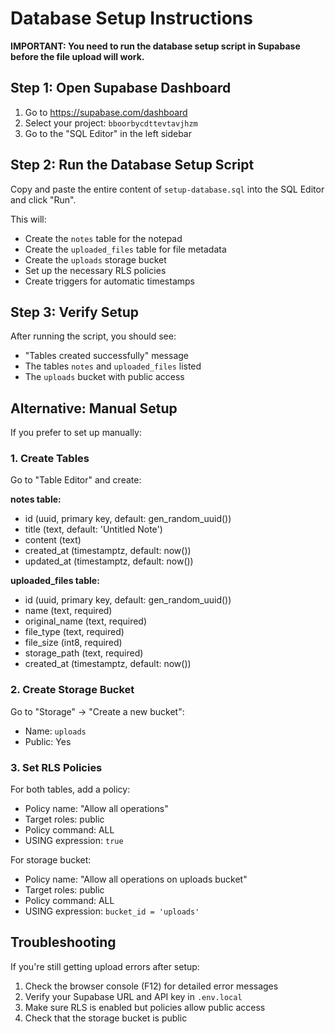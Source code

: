 # Database Setup Instructions

**IMPORTANT: You need to run the database setup script in Supabase before the file upload will work.**

## Step 1: Open Supabase Dashboard

1. Go to https://supabase.com/dashboard
2. Select your project: `bboorbycdttevtavjhzm`
3. Go to the "SQL Editor" in the left sidebar

## Step 2: Run the Database Setup Script

Copy and paste the entire content of `setup-database.sql` into the SQL Editor and click "Run".

This will:
- Create the `notes` table for the notepad
- Create the `uploaded_files` table for file metadata
- Create the `uploads` storage bucket
- Set up the necessary RLS policies
- Create triggers for automatic timestamps

## Step 3: Verify Setup

After running the script, you should see:
- "Tables created successfully" message
- The tables `notes` and `uploaded_files` listed
- The `uploads` bucket with public access

## Alternative: Manual Setup

If you prefer to set up manually:

### 1. Create Tables

Go to "Table Editor" and create:

**notes table:**
- id (uuid, primary key, default: gen_random_uuid())
- title (text, default: 'Untitled Note')
- content (text)
- created_at (timestamptz, default: now())
- updated_at (timestamptz, default: now())

**uploaded_files table:**
- id (uuid, primary key, default: gen_random_uuid())
- name (text, required)
- original_name (text, required)
- file_type (text, required)
- file_size (int8, required)
- storage_path (text, required)
- created_at (timestamptz, default: now())

### 2. Create Storage Bucket

Go to "Storage" → "Create a new bucket":
- Name: `uploads`
- Public: Yes

### 3. Set RLS Policies

For both tables, add a policy:
- Policy name: "Allow all operations"
- Target roles: public
- Policy command: ALL
- USING expression: `true`

For storage bucket:
- Policy name: "Allow all operations on uploads bucket"
- Target roles: public
- Policy command: ALL
- USING expression: `bucket_id = 'uploads'`

## Troubleshooting

If you're still getting upload errors after setup:

1. Check the browser console (F12) for detailed error messages
2. Verify your Supabase URL and API key in `.env.local`
3. Make sure RLS is enabled but policies allow public access
4. Check that the storage bucket is public
